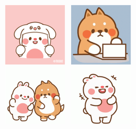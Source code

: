 <div>
<img src="https://github.com/Poyuiu/Poyuiu/blob/main/780a4aa939cb95edc19b0e637273419a.gif" width="190" align="top">
&nbsp;&nbsp;&nbsp;
<img src="https://github.com/Poyuiu/Poyuiu/blob/main/tenor%20(2).gif" width="190" align="top">
&nbsp;&nbsp;&nbsp;
<img src="https://github.com/Poyuiu/Poyuiu/blob/main/tenor.gif" width="190" align="top">
&nbsp;&nbsp;&nbsp;
<img src="https://github.com/Poyuiu/Poyuiu/blob/main/tenor%20(3).gif" width="190" align="top">
<div>

